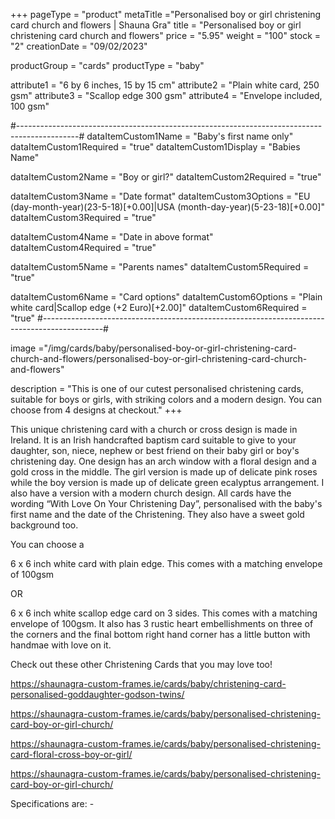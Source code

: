 +++
pageType = "product"
metaTitle ="Personalised boy or girl christening card church and flowers | Shauna Gra"
title = "Personalised boy or girl christening card church and flowers"
price = "5.95"
weight = "100"
stock = "2"
creationDate = "09/02/2023"

productGroup = "cards"
productType = "baby"

attribute1 = "6 by 6 inches, 15 by 15 cm" 
attribute2 = "Plain white card, 250 gsm"
attribute3 = "Scallop edge 300 gsm"
attribute4 = "Envelope included, 100 gsm"

#---------------------------------------------------------------------------------------------#
dataItemCustom1Name = "Baby's first name only"
dataItemCustom1Required = "true"
dataItemCustom1Display = "Babies Name"

dataItemCustom2Name = "Boy or girl?"
dataItemCustom2Required = "true"

dataItemCustom3Name = "Date format"
dataItemCustom3Options = "EU (day-month-year)(23-5-18)[+0.00]|USA (month-day-year)(5-23-18)[+0.00]"
dataItemCustom3Required = "true"

dataItemCustom4Name = "Date in above format"
dataItemCustom4Required = "true"

dataItemCustom5Name = "Parents names"
dataItemCustom5Required = "true"

dataItemCustom6Name = "Card options"
dataItemCustom6Options = "Plain white card|Scallop edge (+2 Euro)[+2.00]"
dataItemCustom6Required = "true"
#---------------------------------------------------------------------------------------------#
 
image ="/img/cards/baby/personalised-boy-or-girl-christening-card-church-and-flowers/personalised-boy-or-girl-christening-card-church-and-flowers"
 
description = "This is one of our cutest personalised christening cards, suitable for boys or girls, with striking colors and a modern design. You can choose from 4 designs at checkout."
+++

This unique christening card with a church or cross design is made in Ireland. It is an Irish handcrafted baptism card suitable to give to your daughter, son, niece, nephew or best friend on their baby girl or boy's christening day. One design has an arch window with a floral design and a gold cross in the middle. The girl version is made up of delicate pink roses while the boy version is made up of delicate green ecalyptus arrangement. I also have a version with a modern church design. All cards have the wording “With Love On Your Christening Day”, personalised with the baby's first name and the date of the Christening. They also have a sweet gold background too.

You can choose a

6 x 6 inch white card with plain edge. This comes with a matching envelope of 100gsm

OR

6 x 6 inch white scallop edge card on 3 sides. This comes with a matching envelope of 100gsm. It also has 3 rustic heart embellishments on three of the corners and the final bottom right hand corner has a little button with handmae with love on it.

Check out these other Christening Cards that you may love too!

https://shaunagra-custom-frames.ie/cards/baby/christening-card-personalised-goddaughter-godson-twins/

https://shaunagra-custom-frames.ie/cards/baby/personalised-christening-card-boy-or-girl-church/

https://shaunagra-custom-frames.ie/cards/baby/personalised-christening-card-floral-cross-boy-or-girl/

https://shaunagra-custom-frames.ie/cards/baby/personalised-christening-card-boy-or-girl-church/

Specifications are: -
